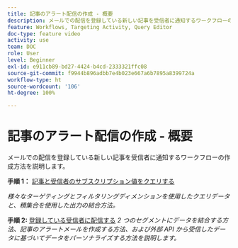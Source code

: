 ```yaml
---
title: 記事のアラート配信の作成 - 概要
description: メールでの配信を登録している新しい記事を受信者に通知するワークフローの作成方法を説明します。
feature: Workflows, Targeting Activity, Query Editor
doc-type: feature video
activity: use
team: DOC
role: User
level: Beginner
exl-id: e911cb89-bd27-4424-b4cd-2333321ffc08
source-git-commit: f9944b896adbb7e4b023e667a6b7895a8399724a
workflow-type: ht
source-wordcount: '106'
ht-degree: 100%

---
```


# 記事のアラート配信の作成 - 概要

メールでの配信を登録している新しい記事を受信者に通知するワークフローの作成方法を説明します。

**手順 1：** [記事と受信者のサブスクリプション値をクエリする](/help/tutorial-use-soap-apis/query-articles-and-recipient-subscription-values.md)

*様々なターゲティングとフィルタリングディメンションを使用したクエリデータと、積集合を使用した出力の結合方法。*

**手順 2:** [登録している受信者に配信する](/help/tutorial-use-soap-apis/send-delivery-to-subscribed-recipients.md)
*2 つのセグメントにデータを結合する方法、記事のアラートメールを作成する方法、および外部 API から受信したデータに基づいてデータをパーソナライズする方法を説明します。*
